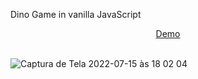 Dino Game in vanilla JavaScript

<div align="center">
  <a href="https://dinogame-adrianalatorre.netlify.app/" target="_blank">Demo</a>
  </div>
  <br/>
  
  ![Captura de Tela 2022-07-15 às 18 02 04](https://user-images.githubusercontent.com/101880897/179310485-2e0060c5-376b-4299-b823-09525b2d3eae.png)
